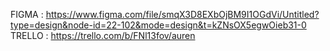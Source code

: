 FIGMA : https://www.figma.com/file/smqX3D8EXbOjBM9I1OGdVi/Untitled?type=design&node-id=22-102&mode=design&t=kZNsOX5egwOieb31-0
TRELLO : https://trello.com/b/FNl13fov/auren
